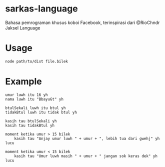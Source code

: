 # sarkas-language
Bahasa pemrograman khusus koboi Facebook, terinspirasi dari @RioChndr Jaksel Language

# Usage
```bash
node path/to/dist file.bilek
```

# Example
```
umur luwh itu 16 yh
nama luwh itu "BbayuGt" yh

btulSekali luwh itu btul yh
tidakBtul luwh itu tidak btul yh

kasih tau btulSekali yh
kasih tau tidakBtul yh

moment ketika umur > 15 bilek
    kasih tau "Anjay umur luwh " + umur + ", lebih tua dari gwehj" yh
lucu

moment ketika umur < 15 bilek
    kasih tau "Umur luwh masih " + umur + " jangan sok keras dek" yh
lucu
```